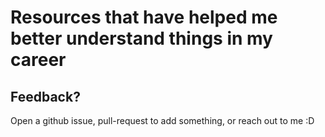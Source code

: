 # Resources that have helped me better understand things in my career

## Feedback?
Open a github issue, pull-request to add something, or reach out to me :D
